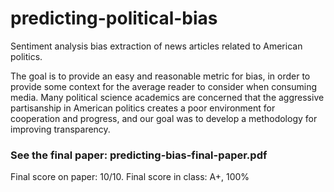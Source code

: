 # predicting-political-bias

Sentiment analysis bias extraction of news articles related to American politics. 

The goal is to provide an easy and reasonable metric for bias, in order to provide some context for the average reader to consider when consuming media. Many political science academics are concerned that the aggressive partisanship in American politics creates a poor environment for cooperation and progress, and our goal was to develop a methodology for improving transparency.

### See the final paper: predicting-bias-final-paper.pdf

Final score on paper: 10/10. 
Final score in class: A+, 100%
